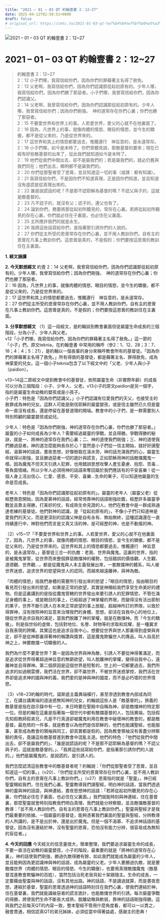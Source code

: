 ```yaml
---
title: "2021 – 01 – 03 QT 約翰壹書 2：12~27"
date: 2025-04-12T02:58:51+0800
draft: false
# original_url: https://cmtc.tw/2021-01-03-qt-%e7%b4%84%e7%bf%b0%e5%a3%b9%e6%9b%b8-2%ef%bc%9a1227
---
```


![2021 – 01 – 03 QT 約翰壹書 2：12\~27](/images/qt.jpg   "2021 – 01 – 03 QT 約翰壹書 2：12\~27")

# 2021 – 01 – 03 QT 約翰壹書 2：12\~27

> 約翰壹書 2：12\~27  
> 2：12 小子們哪，我寫信給你們，因為你們的罪藉著主名得了赦免。  
> 2：13 父老啊，我寫信給你們，因為你們認識那從起初原有的。少年人哪，我寫信給你們，因為你們勝了那惡者。小子們哪，我曾寫信給你們，因為你們認識父。  
> 2：14 父老啊，我曾寫信給你們，因為你們認識那從起初原有的。少年人哪，我曾寫信給你們；因為你們剛強，　神的道常存在你們心裏；你們也勝了那惡者。  
> 2：15 不要愛世界和世界上的事。人若愛世界，愛父的心就不在他裏面了。  
> 2：16 因為，凡世界上的事，就像肉體的情慾、眼目的情慾，並今生的驕傲，都不是從父來的，乃是從世界來的。  
> 2：17 這世界和其上的情慾都要過去，惟獨遵行　神旨意的，是永遠常存。  
> 2：18 小子們哪，如今是末時了。你們曾聽見說，那敵基督的要來；現在已經有好些敵基督的出來了，從此我們就知道如今是末時了。  
> 2：19 他們從我們中間出去，卻不是屬我們的；若是屬我們的，就必仍舊與我們同在；他們出去，顯明都不是屬我們的。  
> 2：20 你們從那聖者受了恩膏，並且知道這一切的事（或譯：都有知識）。  
> 2：21 我寫信給你們，不是因你們不知道真理，正是因你們知道，並且知道沒有虛謊是從真理出來的。  
> 2：22 誰是說謊話的呢？不是那不認耶穌為基督的嗎？不認父與子的，這就是敵基督的。  
> 2：23 凡不認子的，就沒有父；認子的，連父也有了。  
> 2：24 論到你們，務要將那從起初所聽見的，常存在心裏。若將從起初所聽見的存在心裏，你們就必住在子裏面，也必住在父裏面。  
> 2：25 主所應許我們的就是永生。  
> 2：26 我將這些話寫給你們，是指著那引誘你們的人說的。  
> 2：27 你們從主所受的恩膏常存在你們心裏，並不用人教訓你們，自有主的恩膏在凡事上教訓你們。這恩膏是真的，不是假的；你們要按這恩膏的教訓住在主裏面。

**1. 經文誦讀**

**2.  今天默想經文**
約壹 2：14 父老啊，我曾寫信給你們，因為你們認識那從起初原有的。少年人哪，我曾寫信給你們；因為你們剛強，　神的道常存在你們心裏；你們也勝了那惡者。  
2：16 因為，凡世界上的事，就像肉體的情慾、眼目的情慾，並今生的驕傲，都不是從父來的，乃是從世界來的。  
2：17 這世界和其上的情慾都要過去，惟獨遵行　神旨意的，是永遠常存。  
2：27 你們從主所受的恩膏常存在你們心裏，並不用人教訓你們，自有主的恩膏在凡事上教訓你們。這恩膏是真的，不是假的；你們要按這恩膏的教訓住在主裏面。

**3. 分享默想經文**
（1）這一段經文，是約翰談到教會裏面信徒屬靈生命成長的三個階段，分為小子、少年人與父老。  
v12「小子們哪，我寫信給你們，因為你們的罪藉著主名得了赦免。」這一節的「小子」們，原文teknia，在約翰壹書 中常用的稱呼（參2：1、12、28；3：7、18；4：4；5：21），是約翰以一個長輩的身分來稱呼教會所有的基督徒。「因為你們的罪藉著主名得了赦免。」所有得救的基督徒，都是藉著主名、罪得赦免，成為神蒙愛的兒女。這一個小子teknia包含了以下經文中的「父老、少年人與小子（paidion）。

v13\~14這二節經文中提到教會中的基督徒，依照屬靈生命（非實際年齡）的成長可以分為三個階段：小子、少年人、父老。v13小子的原文paidion是另一個字，指的是屬靈生命幼稚的嬰孩或是小孩子。  
小子們：特色是「因為你們認識父。」小子們認識有位愛我們的天父，也接受主的赦罪成為神的兒女。這群人可能是剛信耶穌的屬靈嬰孩，或是信主雖然已久但是靈命一直沒有成長，還是停留在基督道理的開端。教會中的小子們，是一群需要別人特別照顧的屬靈嬰孩或幼兒。

少年人：特色是「因為你們剛強，神的道常存在你們心裏，你們也勝了那惡者。」屬靈的小子如何成長為少年人？需要經過屬靈的爭戰，並且得勝。爭戰得勝的秘訣，就是一、將神的道常存在我們心裏；二、神的道使我們剛強；三、神的道使我們勝過惡者。神的道怎麼能夠長存於心？當然是小子們從一信主開始，就好好讀聖經，渴慕神的話語，晝夜思想，好像樹栽在溪水旁。神的話充滿我們的心，屬靈生命就得以剛強，並且勝過惡者一切的詭計與謊言，正如耶穌用神的話敵擋魔鬼一樣。因為魔鬼不但天天引誘人犯罪，也用錯誤思想攻擊人產生憂慮、抱怨、苦毒…等負面情緒。所以少年人必須用神的話語來奪回屬於我們應該有的平安喜樂！從一個人身上活出信心、仁愛、感恩、平安、喜樂…生命的果子，可以知道他屬靈的生命是否成長。

老年人：特色是「因為你們認識那從起初原有的」。屬靈的老年人（屬靈父老）從經歷救恩開始，因為愛慕神的話語，經常倚靠神的話語剛強壯膽，經歷許多屬靈爭戰並且靠主得勝，打美好的仗，有成熟生命見證的人，他們在教會中是一群成熟通達老練的基督徒。他們對神的認識，是「從起初原有的」，不像小子們只知道神是愛我們的天父，而是更深刻的認識父神是自有永有、無始無終，這種認識還在一直持續進行中，神對他們而言是又真又活的神，是可經歷的神，也是不動搖的神。

（2）v15\~17「不要愛世界和世界上的事。人若愛世界，愛父的心就不在他裏面了。因為，凡世界上的事，就像肉體的情慾、眼目的情慾，並今生的驕傲，都不是從父來的，乃是從世界來的。這世界和其上的情慾都要過去，惟獨遵行　神旨意的，是永遠常存。」基督徒三合一的仇敵：老我、世界與魔鬼。這裏的世界，指的是被魔鬼掌管，從世界而來整個罪惡敵擋神的權勢，包括錯誤的價值觀、人生觀、道德觀、世界觀…，都是從魔鬼與人本主義發展出來，一套敵擋神的體系，叫人被世界迷惑，追求世界的慾望與世人的認同，而越來越遠離神，與神為敵。

「肉體的情慾」指我們身體的需要所引發出來的慾望；「眼目的情慾」指由眼目的看見而引發出來的慾望，如果是正常的欲望，其實是神賜給我們享受生命美好的禮物。但是這裏講到的是指從魔鬼管轄的世界發出來要引誘人的犯罪情慾，不管在滿足身體的事上，或是眼目的事上，已經超過了神掌權的界限，而變得沒有活出節制的果子，世界不斷引誘人在本來正常欲望的事上放縱，超越神所訂的界限，以致於得罪神，沒有按照神的旨意來治理我們的身體、思想，卻活在自我中心的地位上，隨從世界追求自我的滿足，當我們脫離了神的掌權，就是在敵擋神。而「今生的驕傲」，則是指世俗的虛榮，包括對地位、名譽、財物等的求取和炫耀，是一種冀求自我表現的誇耀。其實這也是追求自我中心，想要從世界與世人那裏得到虛榮與肯定，卻不是從神那裏得著神的稱讚與獎賞，這是魔鬼欺騙世人的膺品，叫人自高於神之上，神要敵擋一切驕傲的人。

我們為什麼不要愛世界？第一是因為世界與神為敵，引誘人不要從神得著滿足，而是追求從世界得著超過神旨意的無窮欲望，叫人脫離神的掌權，變得自我中心，遠離神並且得罪神。第二個原因是這個世界是短暫的，世上的一切都要過去，我們所追求的如過眼雲煙，我們活在世界，卻不屬世界，不被世界迷惑掌控，我們活在世界卻是追求神的國與神的義，我們愛的是神與神的國度，而不是必朽壞的世界情慾。

（3）v18\~23約翰的時代，諾斯底主義異端橫行，甚至滲透到教會內部成為同工，在講台講異端的道迷惑無知神的兒女，約翰說這些人是「敵基督的」。狹義的敵基督是指在啟示錄中有一位，末日時要在聖殿中自稱為神，卻是敵擋神的特定那一位。但是約翰在這裏是指著每一個世代中都有敵擋基督的人，包括異端，包括假先知假教師假弟兄，凡是不行真道卻被魔鬼利用在教會中破壞神的教會的，都是敵基督。最危險的一件事，就是教會以為他們是信耶穌的，他們也能講聖經，也能服事，甚至成為教會的領袖與同工，卻其實都是假的。因為教會領袖沒有善盡分辨察驗的責任，竟讓這些敵基督進到教會中混亂主道。他們的特色：「他們從我們中間出去，卻不是屬我們的」、「誰是說謊話的呢？不是那不認耶穌為基督的嗎？不認父與子的，這就是敵基督的。」、「我將這些話寫給你們，是指著那引誘你們的人說的。」他們是屬魔鬼的，是說謊的，是引誘人的。

我們怎麼認清這些教會中的敵基督者呢？約翰說：「你們從那聖者受了恩膏，並且知道這一切的事。」（v20）、「你們從主所受的恩膏常存在你們心裏，並不用人教訓你們，自有主的恩膏在凡事上教訓你們。」（v27）恩膏指的就是「聖靈」，神已經聖靈賜給我們，住在我們心裏。聖靈教導我們讀聖經，明白神的話語，當我們透過神的靈與神的話語，與神連結，晝夜思想神的話語：「若將從起初所聽見的存在心裏，你們就必住在子裏面，也必住在父裏面。」我們就能時刻與神連結，住在基督裏，那麼聖靈就會時刻指教我們明白真理，我們就能分辨察驗，並且敵擋敵基督的教導：「並不用人教訓你們，自有主的恩膏在凡事上教訓你們。」聖靈與聖經才是我們最重要的依據。一個屬靈的基督徒，能夠憑著我們裏面的聖靈與聖經，分辨教導的人所講的，是不是出於神，還是出於魔鬼。但是一個不渴慕、不追求神話語的基督徒，因為沒有連結於神，沒有聖靈的恩膏，恐怕沒有能力分辨，很容易成為無知的盲從者。」

**4. 今天的回應**
今天經文的信息量很大，簡單整理，我們要追求屬靈生命的成長，不要一直活在幼稚的屬靈嬰孩，小子的階段，最重要的就是「將神的道常存在心裏」，神的話使我們剛強，勝過仇敵得勝有餘，如此我們就能成為屬靈的少年人，並且能夠因為更認識神與神的話語，成為屬靈的父老。少年人要勝過仇敵，就是要敵擋世界（肉體的情慾、眼目的情慾、今生的驕傲），也要用真理敵擋魔鬼（敵基督混進教會欺騙神的百姓），當然包括治死老我背起十架跟隨主。生命的成長，一定要藉由聖靈與神的話語，沒有其他出路。神的話語，不是讀過就算，而是晝夜思想，連結於基督，聖靈的恩膏透過神的話語時刻住在我們心裏，使我們連結於神，住在基督裏，我們就能識破惡者的謊言詭計，也能敵擋世界的引誘。每次屬靈爭戰的得勝，將使我們生命不斷長大成熟，脫離幼稚與軟弱，靠神的話語剛強得勝。這與我們之前每天QT的內容一致，整本聖經不管用什麼角度看，都可以一以貫之，融會貫通，相信認真QT的弟兄姊妹，必須從當中得著益處，感謝主的恩典！
